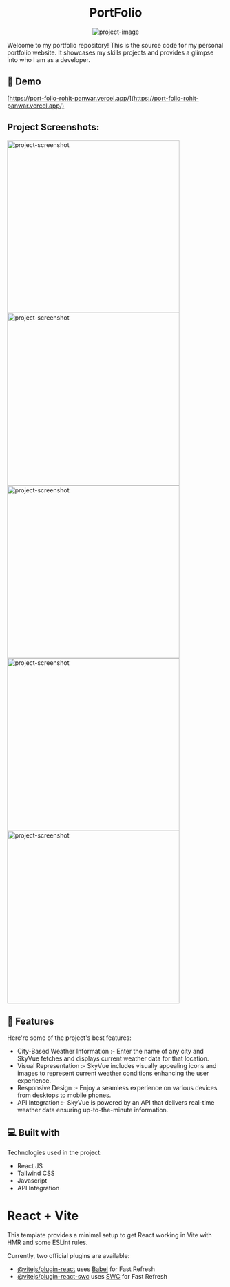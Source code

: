 <h1 align="center" id="title">PortFolio</h1>

<p align="center"><img src="https://socialify.git.ci/irohit3710/PortFolio/image?language=1&amp;owner=1&amp;name=1&amp;stargazers=1&amp;theme=Light" alt="project-image"></p>

<p id="description">Welcome to my portfolio repository! This is the source code for my personal portfolio website. It showcases my skills projects and provides a glimpse into who I am as a developer.</p>

<h2>🚀 Demo</h2>

[https://port-folio-rohit-panwar.vercel.app/](https://port-folio-rohit-panwar.vercel.app/)

<h2>Project Screenshots:</h2>

<img src="https://i.postimg.cc/xTsYHyxc/Screenshot-116.png" alt="project-screenshot" width="400" height="400/">

<img src="https://i.postimg.cc/xTjncFPw/Screenshot-117.png" alt="project-screenshot" width="400" height="400/">

<img src="https://i.postimg.cc/yxLqmsTw/Screenshot-118.png" alt="project-screenshot" width="400" height="400/">

<img src="https://i.postimg.cc/cHNNZDH5/Screenshot-119.png" alt="project-screenshot" width="400" height="400/">

<img src="https://i.postimg.cc/4yPGWzX2/Screenshot-120.png" alt="project-screenshot" width="400" height="400/">

  
  
<h2>🧐 Features</h2>

Here're some of the project's best features:

*   City-Based Weather Information :- Enter the name of any city and SkyVue fetches and displays current weather data for that location.
*   Visual Representation :- SkyVue includes visually appealing icons and images to represent current weather conditions enhancing the user experience.
*   Responsive Design :- Enjoy a seamless experience on various devices from desktops to mobile phones.
*   API Integration :- SkyVue is powered by an API that delivers real-time weather data ensuring up-to-the-minute information.

  
  
<h2>💻 Built with</h2>

Technologies used in the project:

*   React JS
*   Tailwind CSS
*   Javascript
*   API Integration

# React + Vite

This template provides a minimal setup to get React working in Vite with HMR and some ESLint rules.

Currently, two official plugins are available:

- [@vitejs/plugin-react](https://github.com/vitejs/vite-plugin-react/blob/main/packages/plugin-react/README.md) uses [Babel](https://babeljs.io/) for Fast Refresh
- [@vitejs/plugin-react-swc](https://github.com/vitejs/vite-plugin-react-swc) uses [SWC](https://swc.rs/) for Fast Refresh
